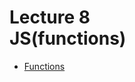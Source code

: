 <h1>
    Lecture 8<br> 
    <b>JS</b>(functions)
</h1>

<ul>
    <li>
        <a href="./01.md">Functions</a>
    </li>
</ul>
